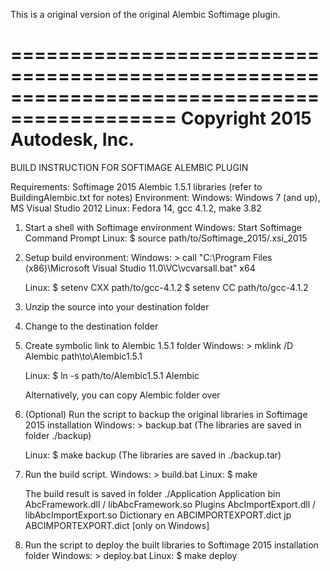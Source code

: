 This is a original version of the original Alembic Softimage plugin.

============================================================================================
Copyright 2015 Autodesk, Inc.
============================================================================================

BUILD INSTRUCTION FOR SOFTIMAGE ALEMBIC PLUGIN

Requirements:
	Softimage 2015
	Alembic 1.5.1 libraries (refer to BuildingAlembic.txt for notes)
	Environment: 
		Windows: Windows 7 (and up), MS Visual Studio 2012 
		Linux: Fedora 14, gcc 4.1.2, make 3.82

1. Start a shell with Softimage environment
	Windows:
		Start Softimage Command Prompt
	Linux:
		$ source path/to/Softimage_2015/.xsi_2015

2. Setup build environment:
	Windows: 
		> call "C:\Program Files (x86)\Microsoft Visual Studio 11.0\VC\vcvarsall.bat" x64
	
	Linux:
		$ setenv CXX path/to/gcc-4.1.2
		$ setenv CC path/to/gcc-4.1.2

3. Unzip the source into your destination folder

4. Change to the destination folder

5. Create symbolic link to Alembic 1.5.1 folder
	Windows:
		> mklink /D Alembic path\to\Alembic1.5.1
	
	Linux:
		$ ln -s path/to/Alembic1.5.1 Alembic
	
	Alternatively, you can copy Alembic folder over

6. (Optional) Run the script to backup the original libraries in Softimage 2015 installation
	Windows: 
		> backup.bat
		(The libraries are saved in folder ./backup)
	
	Linux: 
		$ make backup
		(The libraries are saved in ./backup.tar)

7. Run the build script.
	Windows: 
		> build.bat
	Linux: 
		$ make
	 
	The build result is saved in folder ./Application
		Application
			bin
				AbcFramework.dll / libAbcFramework.so
			Plugins
				AbcImportExport.dll / libAbcImportExport.so
			Dictionary
				en
					ABCIMPORTEXPORT.dict
				jp
					ABCIMPORTEXPORT.dict [only on Windows]
			
8. Run the script to deploy the built libraries to Softimage 2015 installation folder
	Windows: 
		> deploy.bat
	Linux: 
		$ make deploy



